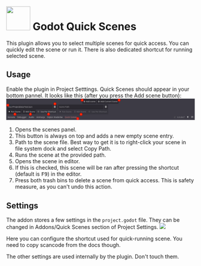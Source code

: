 # <img src="https://github.com/KoBeWi/Godot-Quick-Scenes/blob/master/Media/Icon.png" width="64" height="64"> Godot Quick Scenes
This plugin allows you to select multiple scenes for quick access. You can quickly edit the scene or run it. There is also dedicated shortcut for running selected scene.

## Usage

Enable the plugin in Project Setttings. Quick Scenes should appear in your bottom pannel. It looks like this (after you press the Add scene button):
![](https://github.com/KoBeWi/Godot-Quick-Scenes/blob/master/Media/ReadmeNumbers.png)

1. Opens the scenes panel.
2. This button is always on top and adds a new empty scene entry.
3. Path to the scene file. Best way to get it is to right-click your scene in file system dock and select Copy Path.
4. Runs the scene at the provided path.
5. Opens the scene in editor.
6. If this is checked, this scene will be ran after pressing the shortcut (default is <kbd>F9</kbd>) in the editor.
7. Press both trash bins to delete a scene from quick access. This is safety measure, as you can't undo this action.

## Settings

The addon stores a few settings in the `project.godot` file. They can be changed in Addons/Quick Scenes section of Project Settings.
![](https://github.com/KoBeWi/Godot-Quick-Scenes/blob/master/Media/ReadmeSettings.png)

Here you can configure the shortcut used for quick-running scene. You need to copy scancode from the docs though.

The other settings are used internally by the plugin. Don't touch them.
